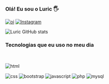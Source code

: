 ### Olá! Eu sou o Luric 🖐️
[![oi](https://img.shields.io/badge/Gmail-D14836?style=for-the-badge&logo=gmail&logoColor=white
)]()
[![Instagram](https://img.shields.io/badge/Instagram-E4405F?style=for-the-badge&logo=instagram&logoColor=white
)]()

![Luric GitHub stats](https://github-readme-stats.vercel.app/api?username=iur1dev&show_icons=true&theme=radical)

### Tecnologias que eu uso no meu dia

<div style="display: inline-block;"><br>
  
<img src="https://img.shields.io/badge/HTML5-E34F26?style=for-the-badge&logo=html5&logoColor=white
" alt="html" align="center">



<img src="https://img.shields.io/badge/CSS3-1572B6?style=for-the-badge&logo=css3&logoColor=white
" alt="css" align="center">
<img src="https://img.shields.io/badge/Bootstrap-563D7C?style=for-the-badge&logo=bootstrap&logoColor=white
" alt="bootstrap" align="center">
<img src="https://img.shields.io/badge/JavaScript-F7DF1E?style=for-the-badge&logo=javascript&logoColor=black
" alt="javascript" align="center">
<img src="https://img.shields.io/badge/PHP-777BB4?style=for-the-badge&logo=php&logoColor=white
" alt="php" align="center">
<img src="https://img.shields.io/badge/MySQL-00000F?style=for-the-badge&logo=mysql&logoColor=white
" alt="mysql" align="center">
</div>
